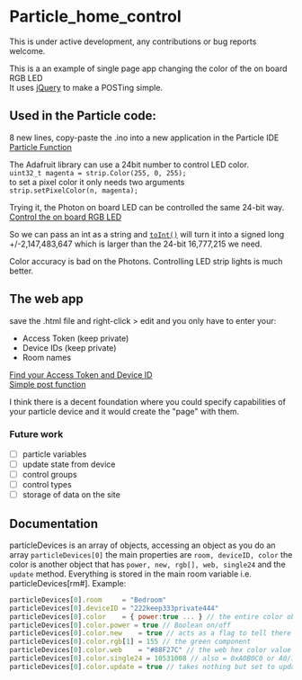 # Particle_home_control

This is under active development, any contributions or bug reports welcome.

This is a an example of single page app changing the color of the on board RGB LED  
It uses [jQuery](https://github.com/jquery/jquery) to make a POSTing simple.

## Used in the Particle code:
8 new lines, copy-paste the .ino into a new application in the Particle IDE  
[Particle Function](https://docs.particle.io/reference/firmware/photon/#particle-function-)  

The Adafruit library can use a 24bit number to control LED color.  
`uint32_t magenta = strip.Color(255, 0, 255);`  
to set a pixel color it only needs two arguments  
`strip.setPixelColor(n, magenta);`

Trying it, the Photon on board LED can be controlled the same 24-bit way.  
[Control the on board RGB LED](https://docs.particle.io/reference/firmware/photon/#rgb)  

So we can pass an int as a string and [`toInt()`](https://docs.particle.io/reference/firmware/photon/#long) will turn it into a signed long +/-2,147,483,647 which is larger than the 24-bit 16,777,215 we need.

Color accuracy is bad on the Photons. Controlling LED strip lights is much better.

## The web app
save the .html file and right-click > edit and you only have to enter your:
- Access Token (keep private)
- Device IDs (keep private)
- Room names

[Find your Access Token and Device ID](https://docs.particle.io/guide/getting-started/build/photon/#account-information)  
[Simple post function](https://api.jquery.com/jQuery.post/)  

I think there is a decent foundation where you could specify capabilities of your particle device and it would create the "page" with them.

### Future work
- [ ] particle variables
- [ ] update state from device
- [ ] control groups  
- [ ] control types
- [ ] storage of data on the site

## Documentation
particleDevices is an array of objects, accessing an object as you do an array `particleDevices[0]` the main properties are `room, deviceID, color` the color is another object that has `power, new, rgb[], web, single24` and the `update` method. Everything is stored in the main room variable i.e. particleDevices[rm#]. Example:   
```javascript
particleDevices[0].room     = "Bedroom"
particleDevices[0].deviceID = "222keep333private444"
particleDevices[0].color    = { power:true ... } // the entire color object see below or log
particleDevices[0].color.power = true // Boolean on/off
particleDevices[0].color.new    = true // acts as a flag to tell there is a new color to post
particleDevices[0].color.rgb[1] = 155 // the green component
particleDevices[0].color.web    = "#88F27C" // the web hex color value
particleDevices[0].color.single24 = 10531008 // also = 0xA0B0C0 or A0/160 red, B0/176 blue, C0/192 green
particleDevices[0].color.update = true // takes nothing but set to update all the other representations of the color```

